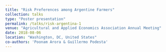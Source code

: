 ```yaml
---
title: "Risk Preferences among Argentine Farmers"
collection: talks
type: "Poster presentation"
permalink: /talks/risk-argentina-1
venue: "Agricultural and Applied Economics Association Annual Meeting"
date: 2018-08-06
location: "Washington, DC, United States"
co-authors: 'Poonam Arora & Guillermo Podesta'
---
```


<!-- Google tag (gtag.js) -->
<script async src="https://www.googletagmanager.com/gtag/js?id=G-Q95WSVMDNZ"></script>
<script>
  window.dataLayer = window.dataLayer || [];
  function gtag(){dataLayer.push(arguments);}
  gtag('js', new Date());

  gtag('config', 'G-Q95WSVMDNZ');
</script>